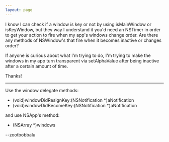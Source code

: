 ```yaml
---
layout: page
---
```




I know I can check if a window is key or not by using isMainWindow or isKeyWindow, but they way I understand it you'd need an NSTimer in order to get your action to fire when my app's windows change order. Are there any methods of NSWindow's that fire when it becomes inactive or changes order?

If anyone is curious about what I'm trying to do, I'm trying to make the windows in my app turn transparent via setAlphaValue after being inactive after a certain amount of time.

Thanks!

----

Use the window delegate methods:

    
- (void)windowDidResignKey:(NSNotification *)aNotification
- (void)windowDidBecomeKey:(NSNotification *)aNotification


and use NSApp's method:

    
- (NSArray *)windows


--zootbobbalu

